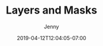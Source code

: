 ---
title: "Layers and Masks"
date: 2019-04-12T12:04:05-07:00
draft: false
author: "Jenny"
tags: [""]
weight: 3
---